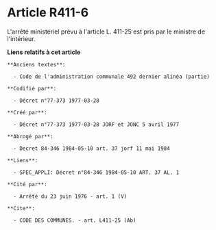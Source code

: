 # Article R411-6

L'arrêté ministériel prévu à l'article L. 411-25 est pris par le ministre de l'intérieur.

**Liens relatifs à cet article**

	**Anciens textes**:

	  - Code de l'administration communale 492 dernier alinéa (partie)

	**Codifié par**:

	  - Décret n°77-373 1977-03-28

	**Créé par**:

	  - Décret n°77-373 1977-03-28 JORF et JONC 5 avril 1977

	**Abrogé par**:

	  - Decret 84-346 1984-05-10 art. 37 jorf 11 mai 1984

	**Liens**:

	  - SPEC_APPLI: Décret n°84-346 1984-05-10 ART. 37 AL. 1

	**Cité par**:

	  - Arrêté du 23 juin 1976 - art. 1 (V)

	**Cite**:

	  - CODE DES COMMUNES. - art. L411-25 (Ab)
